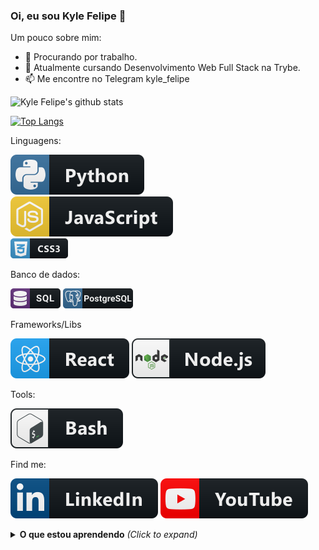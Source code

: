 ### Oi, eu sou Kyle Felipe 👋

Um pouco sobre mim:

- 🔭 Procurando por trabalho.
- 🌱 Atualmente cursando Desenvolvimento Web Full Stack na Trybe.
- 📫 Me encontre no Telegram kyle_felipe  

![Kyle Felipe's github stats](https://github-readme-stats.vercel.app/api?username=kylefelipe&show_icons=true&theme=blue-green)

[![Top Langs](https://github-readme-stats.vercel.app/api/top-langs/?username=kylefelipe&&layout=compact)](https://github.com/anuraghazra/github-readme-stats)

Linguagens:

![Python](https://raw.githubusercontent.com/kylefelipe/kylefelipe/master/img/python.svg)  
![JavaScript](https://raw.githubusercontent.com/kylefelipe/kylefelipe/master/img/js.svg)  
![Css](https://raw.githubusercontent.com/kylefelipe/kylefelipe/master/img/css3.png)  

Banco de dados:
<div>
<img src="https://raw.githubusercontent.com/kylefelipe/kylefelipe/master/img/sql.png" alt="SQL language"/>
<img src="https://raw.githubusercontent.com/kylefelipe/kylefelipe/master/img/postgresql.png" alt="PostgreSQL DB">
</div>

Frameworks/Libs

![React](https://raw.githubusercontent.com/kylefelipe/kylefelipe/master/img/react.svg) ![NodeJs](./img/nodejs.svg)

Tools:  

![Bash](https://raw.githubusercontent.com/kylefelipe/kylefelipe/master/img/bash.svg)

Find me:

[![Linkedin](https://raw.githubusercontent.com/kylefelipe/kylefelipe/master/img/linkedin.svg)](https://www.linkedin.com/in/kylefelipe/) [![Youtube - ThinFree Geo](https://raw.githubusercontent.com/kylefelipe/kylefelipe/master/img/youtube.svg)](https://www.youtube.com/thinkfreegeo)

<details>
  <summary><b>O que estou aprendendo</b> <i>(Click to expand)</i></summary>
    <li> React - Context API & Hooks</li>
    <li style="text-decoration: line-through"> React - Redux</li>
 <details>
